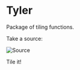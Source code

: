 Tyler
=====

Package of tiling functions.

Take a source:

![Source](Tyler/raw/master/examples/Tyler.png)

Tile it!

<div style="height:300px; background:url(Tyler/raw/master/examples/TylerTiled.png);">
	&nbsp;
</div>
